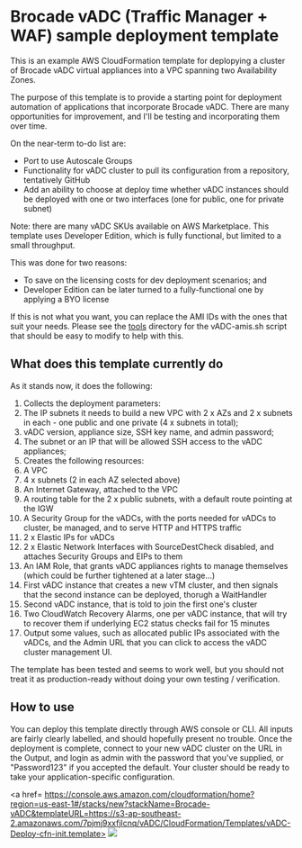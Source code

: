 # Brocade vADC (Traffic Manager + WAF) sample deployment template

This is an example AWS CloudFormation template for deplopying a cluster of Brocade vADC virtual appliances into a VPC spanning two Availability Zones.

The purpose of this template is to provide a starting point for deployment automation of applications that incorporate Brocade vADC. There are many opportunities for improvement, and I'll be testing and incorporating them over time.

On the near-term to-do list are:
- Port to use Autoscale Groups
- Functionality for vADC cluster to pull its configuration from a repository, tentatively GitHub
- Add an ability to choose at deploy time whether vADC instances should be deployed with one or two interfaces (one for public, one for private subnet)

Note: there are many vADC SKUs available on AWS Marketplace. This template uses Developer Edition, which is fully functional, but limited to a small throughput. 

This was done for two reasons:
- To save on the licensing costs for dev deployment scenarios; and
- Developer Edition can be later turned to a fully-functional one by applying a BYO license

If this is not what you want, you can replace the AMI IDs with the ones that suit your needs. Please see the [tools](https://github.com/dkalintsev/Brocade/tree/master/CloudFormation/Tools) directory for the vADC-amis.sh script that should be easy to modify to help with this.

## What does this template currently do

As it stands now, it does the following:

1. Collects the deployment parameters:
  1. The IP subnets it needs to build a new VPC with 2 x AZs and 2 x subnets in each - one public and one private (4 x subnets in total);
  2. vADC version, appliance size, SSH key name, and admin password;
  3. The subnet or an IP that will be allowed SSH access to the vADC appliances;
2. Creates the following resources:
  1. A VPC
  2. 4 x subnets (2 in each AZ selected above)
  3. An Internet Gateway, attached to the VPC
  4. A routing table for the 2 x public subnets, with a default route pointing at the IGW
  5. A Security Group for the vADCs, with the ports needed for vADCs to cluster, be managed, and to serve HTTP and HTTPS traffic
  6. 2 x Elastic IPs for vADCs
  7. 2 x Elastic Network Interfaces with SourceDestCheck disabled, and attaches Security Groups and EIPs to them
  8. An IAM Role, that grants vADC appliances rights to manage themselves (which could be further tightened at a later stage...)
  9. First vADC instance that creates a new vTM cluster, and then signals that the second instance can be deployed, thorugh a WaitHandler
  10. Second vADC instance, that is told to join the first one's cluster
  11. Two CloudWatch Recovery Alarms, one per vADC instance, that will try to recover them if underlying EC2 status checks fail for 15 minutes
3. Output some values, such as allocated public IPs associated with the vADCs, and the Admin URL that you can click to access the vADC cluster management UI.

The template has been tested and seems to work well, but you should not treat it as production-ready without doing your own testing / verification.

## How to use

You can deploy this template directly through AWS console or CLI. All inputs are fairly clearly labelled, and should hopefully present no trouble. Once the deployment is complete, connect to your new vADC cluster on the URL in the Output, and login as admin with the password that you've supplied, or "Password123" if you accepted the default. Your cluster should be ready to take your application-specific configuration.

<a href=
https://console.aws.amazon.com/cloudformation/home?region=us-east-1#/stacks/new?stackName=Brocade-vADC&templateURL=https://s3-ap-southeast-2.amazonaws.com/7pjmj9xxfjlcnq/vADC/CloudFormation/Templates/vADC-Deploy-cfn-init.template>
<img src=https://s3.amazonaws.com/cloudformation-examples/cloudformation-launch-stack.png></a>
